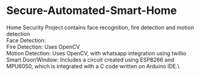 # Secure-Automated-Smart-Home
Home Security Project contains face recognition, fire detection and motion detection\
Face Detection:\
Fire Detection: Uses OpenCV \
Motion Detection: Uses OpenCV, with whatsapp integration using twillio \
Smart Door/Window: Includes a circuit created using ESP8266 and MPU6050, which is integrated with a C code written on Arduino IDE.\
